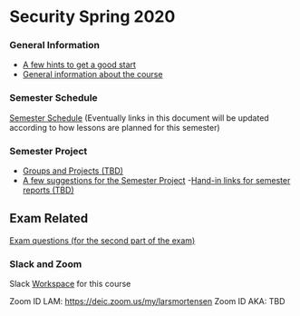 # Security Spring 2020

### General Information

- [A few hints to get a good start](https://docs.google.com/document/d/1sr6qDLNRDNeY2WQotPmDYEmk3joSgUBtZ6iazlsihoQ/edit?usp=sharing)
- [General information about the course](https://docs.google.com/document/d/1bBUvc-6ThaqbPdQUgzi0A-PHJcUpztuZL-zEYqoFPZM/edit?usp=sharing)

### Semester Schedule

[Semester Schedule](https://docs.google.com/document/d/1XIMCHQQMTPw9D34YdFCa-5T8H9i9Grc8e1CkatHsuc4/edit?usp=sharing)
(Eventually links in this document will be updated according to how lessons are planned for this semester)

### Semester Project

- [Groups and Projects (TBD)](#)
- [A few suggestions for the Semester Project](https://docs.google.com/document/d/1seHLKdXx7xsjyRn2aTJWMCMbxbGTrEbhOBuxV2_9QfQ/edit?usp=sharing)
-[Hand-in links for semester reports (TBD)](#)

## Exam Related

[Exam questions (for the second part of the exam)](https://docs.google.com/document/d/1qh2WISsJIcs3dwQcJJ_Wk9O0qYS5S6sV8YC22InAe7o/edit?usp=sharing)

### Slack and Zoom

Slack [Workspace](security-xvj6441.slack.com) for this course

Zoom ID LAM: https://deic.zoom.us/my/larsmortensen
Zoom ID AKA: TBD
